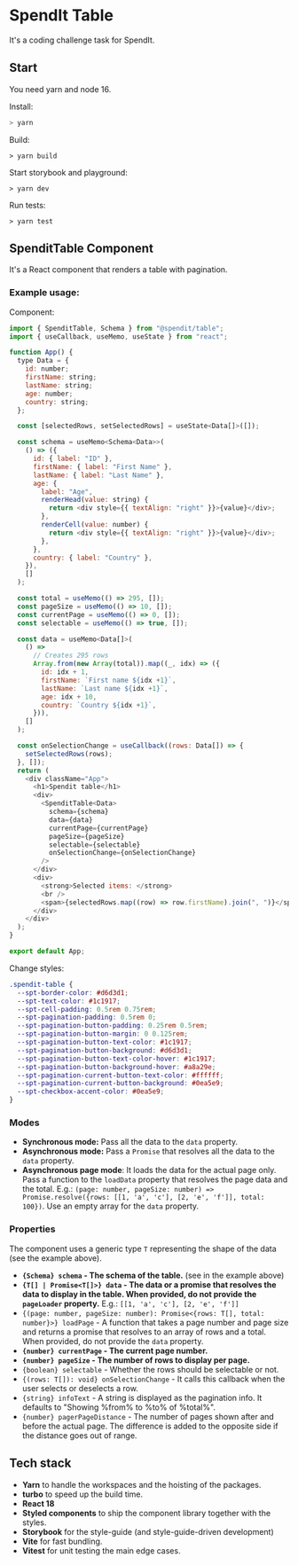 # SpendIt Table

It's a coding challenge task for SpendIt.

## Start

You need yarn and node 16.

Install:
```bash
> yarn
```

Build:
```
> yarn build
```

Start storybook and playground:
```
> yarn dev
```

Run tests:
```
> yarn test
```

## SpenditTable Component

It's a React component that renders a table with pagination.

### Example usage:

Component:

```js
import { SpenditTable, Schema } from "@spendit/table";
import { useCallback, useMemo, useState } from "react";

function App() {
  type Data = {
    id: number;
    firstName: string;
    lastName: string;
    age: number;
    country: string;
  };

  const [selectedRows, setSelectedRows] = useState<Data[]>([]);

  const schema = useMemo<Schema<Data>>(
    () => ({
      id: { label: "ID" },
      firstName: { label: "First Name" },
      lastName: { label: "Last Name" },
      age: {
        label: "Age",
        renderHead(value: string) {
          return <div style={{ textAlign: "right" }}>{value}</div>;
        },
        renderCell(value: number) {
          return <div style={{ textAlign: "right" }}>{value}</div>;
        },
      },
      country: { label: "Country" },
    }),
    []
  );

  const total = useMemo(() => 295, []);
  const pageSize = useMemo(() => 10, []);
  const currentPage = useMemo(() => 0, []);
  const selectable = useMemo(() => true, []);

  const data = useMemo<Data[]>(
    () =>
      // Creates 295 rows
      Array.from(new Array(total)).map((_, idx) => ({
        id: idx + 1,
        firstName: `First name ${idx +1}`,
        lastName: `Last name ${idx +1}`,
        age: idx + 10,
        country: `Country ${idx +1}`,
      })),
    []
  );

  const onSelectionChange = useCallback((rows: Data[]) => {
    setSelectedRows(rows);
  }, []);
  return (
    <div className="App">
      <h1>Spendit table</h1>
      <div>
        <SpenditTable<Data>
          schema={schema}
          data={data}
          currentPage={currentPage}
          pageSize={pageSize}
          selectable={selectable}
          onSelectionChange={onSelectionChange}
        />
      </div>
      <div>
        <strong>Selected items: </strong>
        <br />
        <span>{selectedRows.map((row) => row.firstName).join(", ")}</span>
      </div>
    </div>
  );
}

export default App;
```

Change styles:
```css
.spendit-table {
  --spt-border-color: #d6d3d1;
  --spt-text-color: #1c1917;
  --spt-cell-padding: 0.5rem 0.75rem;
  --spt-pagination-padding: 0.5rem 0;
  --spt-pagination-button-padding: 0.25rem 0.5rem;
  --spt-pagination-button-margin: 0 0.125rem;
  --spt-pagination-button-text-color: #1c1917;
  --spt-pagination-button-background: #d6d3d1;
  --spt-pagination-button-text-color-hover: #1c1917;
  --spt-pagination-button-background-hover: #a8a29e;
  --spt-pagination-current-button-text-color: #ffffff;
  --spt-pagination-current-button-background: #0ea5e9;
  --spt-checkbox-accent-color: #0ea5e9;
}
```

### Modes

- **Synchronous mode:** Pass all the data to the `data` property.
- **Asynchronous mode:** Pass a `Promise` that resolves all the data to the `data` property.
- **Asynchronous page mode**: It loads the data for the actual page only. Pass a function to the `loadData` property that resolves the page data and the total. E.g.: `(page: number, pageSize: number) => Promise.resolve({rows: [[1, 'a', 'c'], [2, 'e', 'f']], total: 100})`. Use an empty array for the `data` property.

### Properties

The component uses a generic type `T` representing the shape of the data (see the example above).

- **`{Schema} schema` - The schema of the table.** (see in the example above)
- **`{T[] | Promise<T[]>} data` - The data or a promise that resolves the data to display in the table. When provided, do not provide the `pageLoader` property.** E.g.: `[[1, 'a', 'c'], [2, 'e', 'f']]`
- `{(page: number, pageSize: number): Promise<{rows: T[], total: number}>} loadPage` - A function that takes a page number and page size and returns a promise that resolves to an array of rows and a total. When provided, do not provide the `data` property.
- **`{number} currentPage` - The current page number.**
- **`{number} pageSize` - The number of rows to display per page.**
- `{boolean} selectable` - Whether the rows should be selectable or not.
- `{(rows: T[]): void} onSelectionChange` - It calls this callback when the user selects or deselects a row.
- `{string} infoText` - A string is displayed as the pagination info. It defaults to "Showing %from% to %to% of %total%".
- `{number} pagerPageDistance` - The number of pages shown after and before the actual page. The difference is added to the opposite side if the distance goes out of range.

## Tech stack
- **Yarn** to handle the workspaces and the hoisting of the packages.
- **turbo** to speed up the build time.
- **React 18**
- **Styled components** to ship the component library together with the styles.
- **Storybook** for the style-guide (and style-guide-driven development)
- **Vite** for fast bundling.
- **Vitest** for unit testing the main edge cases.

